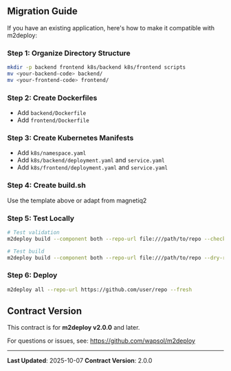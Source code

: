 ## Migration Guide

If you have an existing application, here's how to make it compatible with m2deploy:

### Step 1: Organize Directory Structure
```bash
mkdir -p backend frontend k8s/backend k8s/frontend scripts
mv <your-backend-code> backend/
mv <your-frontend-code> frontend/
```

### Step 2: Create Dockerfiles
- Add `backend/Dockerfile`
- Add `frontend/Dockerfile`

### Step 3: Create Kubernetes Manifests
- Add `k8s/namespace.yaml`
- Add `k8s/backend/deployment.yaml` and `service.yaml`
- Add `k8s/frontend/deployment.yaml` and `service.yaml`

### Step 4: Create build.sh
Use the template above or adapt from magnetiq2

### Step 5: Test Locally
```bash
# Test validation
m2deploy build --component both --repo-url file:///path/to/repo --check

# Test build
m2deploy build --component both --repo-url file:///path/to/repo --dry-run
```

### Step 6: Deploy
```bash
m2deploy all --repo-url https://github.com/user/repo --fresh
```

## Contract Version

This contract is for **m2deploy v2.0.0** and later.

For questions or issues, see: https://github.com/wapsol/m2deploy

---

**Last Updated**: 2025-10-07
**Contract Version**: 2.0.0
